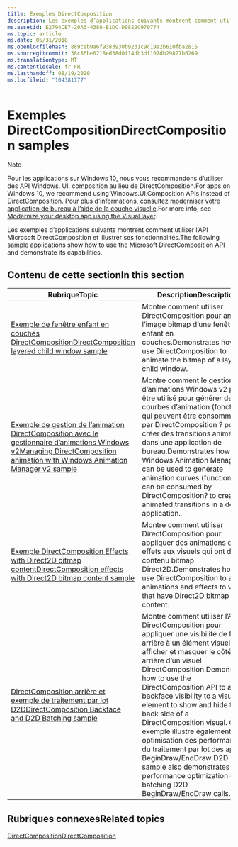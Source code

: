 ```yaml
---
title: Exemples DirectComposition
description: Les exemples d’applications suivants montrent comment utiliser Microsoft DirectComposition \ 32 ; Et illustrent ses fonctionnalités.
ms.assetid: E2794CE7-20A3-4388-B1DC-D9822C970774
ms.topic: article
ms.date: 05/31/2018
ms.openlocfilehash: 889ceb9a6f9383930b9231c9c19a2b610fba2815
ms.sourcegitcommit: 38c86be0218ed38d0f14db3df107db29827b6269
ms.translationtype: MT
ms.contentlocale: fr-FR
ms.lasthandoff: 08/19/2020
ms.locfileid: "104381777"
---
```

# <a name="directcomposition-samples"></a><span data-ttu-id="3e7f7-103">Exemples DirectComposition</span><span class="sxs-lookup"><span data-stu-id="3e7f7-103">DirectComposition samples</span></span>

> [!NOTE]
> <span data-ttu-id="3e7f7-104">Pour les applications sur Windows 10, nous vous recommandons d’utiliser des API Windows. UI. composition au lieu de DirectComposition.</span><span class="sxs-lookup"><span data-stu-id="3e7f7-104">For apps on Windows 10, we recommend using Windows.UI.Composition APIs instead of DirectComposition.</span></span> <span data-ttu-id="3e7f7-105">Pour plus d’informations, consultez [moderniser votre application de bureau à l’aide de la couche visuelle](/windows/uwp/composition/visual-layer-in-desktop-apps).</span><span class="sxs-lookup"><span data-stu-id="3e7f7-105">For more info, see [Modernize your desktop app using the Visual layer](/windows/uwp/composition/visual-layer-in-desktop-apps).</span></span>

<span data-ttu-id="3e7f7-106">Les exemples d’applications suivants montrent comment utiliser l’API Microsoft DirectComposition et illustrer ses fonctionnalités.</span><span class="sxs-lookup"><span data-stu-id="3e7f7-106">The following sample applications show how to use the Microsoft DirectComposition API and demonstrate its capabilities.</span></span>

## <a name="in-this-section"></a><span data-ttu-id="3e7f7-107">Contenu de cette section</span><span class="sxs-lookup"><span data-stu-id="3e7f7-107">In this section</span></span>



| <span data-ttu-id="3e7f7-108">Rubrique</span><span class="sxs-lookup"><span data-stu-id="3e7f7-108">Topic</span></span>                                                                                                                                 | <span data-ttu-id="3e7f7-109">Description</span><span class="sxs-lookup"><span data-stu-id="3e7f7-109">Description</span></span>                                                                                                                                                                                                                                                                   |
|---------------------------------------------------------------------------------------------------------------------------------------|-------------------------------------------------------------------------------------------------------------------------------------------------------------------------------------------------------------------------------------------------------------------------------|
| [<span data-ttu-id="3e7f7-110">Exemple de fenêtre enfant en couches DirectComposition</span><span class="sxs-lookup"><span data-stu-id="3e7f7-110">DirectComposition layered child window sample</span></span>](https://github.com/microsoft/Windows-classic-samples/tree/master/Samples/DirectCompositionLayeredChildWindow)<br/>                           | <span data-ttu-id="3e7f7-111">Montre comment utiliser DirectComposition pour animer l’image bitmap d’une fenêtre enfant en couches.</span><span class="sxs-lookup"><span data-stu-id="3e7f7-111">Demonstrates how to use DirectComposition to animate the bitmap of a layered child window.</span></span><br/>                                                                                                                                                                         |
| [<span data-ttu-id="3e7f7-112">Exemple de gestion de l’animation DirectComposition avec le gestionnaire d’animations Windows v2</span><span class="sxs-lookup"><span data-stu-id="3e7f7-112">Managing DirectComposition animation with Windows Animation Manager v2 sample</span></span>](https://github.com/microsoft/Windows-classic-samples/tree/master/Samples/DirectCompositionWindowsAnimationManager)<br/> | <span data-ttu-id="3e7f7-113">Montre comment le gestionnaire d’animations Windows v2 peut être utilisé pour générer des courbes d’animation (fonctions) qui peuvent être consommées par DirectComposition ? pour créer des transitions animées dans une application de bureau.</span><span class="sxs-lookup"><span data-stu-id="3e7f7-113">Demonstrates how Windows Animation Manager v2 can be used to generate animation curves (functions) that can be consumed by DirectComposition? to create animated transitions in a desktop application.</span></span> <br/>                                                            |
| [<span data-ttu-id="3e7f7-114">Exemple DirectComposition Effects with Direct2D bitmap content</span><span class="sxs-lookup"><span data-stu-id="3e7f7-114">DirectComposition effects with Direct2D bitmap content sample</span></span>](https://github.com/microsoft/Windows-classic-samples/tree/master/Samples/DirectCompositionEffects)<br/>                                                     | <span data-ttu-id="3e7f7-115">Montre comment utiliser DirectComposition pour appliquer des animations et des effets aux visuels qui ont du contenu bitmap Direct2D.</span><span class="sxs-lookup"><span data-stu-id="3e7f7-115">Demonstrates how to use DirectComposition to apply animations and effects to visuals that have Direct2D bitmap content.</span></span> <br/>                                                                                                                                           |
| [<span data-ttu-id="3e7f7-116">DirectComposition arrière et exemple de traitement par lot D2D</span><span class="sxs-lookup"><span data-stu-id="3e7f7-116">DirectComposition Backface and D2D Batching sample</span></span>](https://github.com/microsoft/Windows-classic-samples/tree/master/Samples/DCompV2BackfaceandD2DBatching)<br/>                  | <span data-ttu-id="3e7f7-117">Montre comment utiliser l’API DirectComposition pour appliquer une visibilité de face arrière à un élément visuel pour afficher et masquer le côté arrière d’un visuel DirectComposition.</span><span class="sxs-lookup"><span data-stu-id="3e7f7-117">Demonstrates how to use the DirectComposition API to apply backface visibility to a visual element to show and hide the back side of a DirectComposition visual.</span></span> <span data-ttu-id="3e7f7-118">Cet exemple illustre également une optimisation des performances du traitement par lot des appels BeginDraw/EndDraw D2D.</span><span class="sxs-lookup"><span data-stu-id="3e7f7-118">This sample also demonstrates a performance optimization of batching D2D BeginDraw/EndDraw calls.</span></span><br/> |



 

## <a name="related-topics"></a><span data-ttu-id="3e7f7-119">Rubriques connexes</span><span class="sxs-lookup"><span data-stu-id="3e7f7-119">Related topics</span></span>

<dl> <dt>

[<span data-ttu-id="3e7f7-120">DirectComposition</span><span class="sxs-lookup"><span data-stu-id="3e7f7-120">DirectComposition</span></span>](directcomposition-portal.md)
</dt> </dl>

 

 





